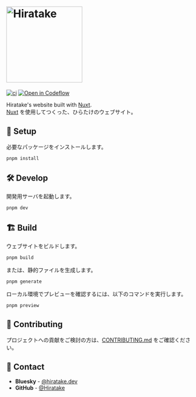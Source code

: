<h1>
  <a href="https://hiratake.dev">
    <picture>
      <source media="(prefers-color-scheme: dark)" srcset="https://github-production-user-asset-6210df.s3.amazonaws.com/23224932/250346490-14357fb1-a0b5-4af7-85b0-1de7eab311bd.svg" sizes="(max-width:200px) 100vw, 200px" />
      <source media="(prefers-color-scheme: light)" srcset="https://github-production-user-asset-6210df.s3.amazonaws.com/23224932/250346471-47f036a3-9b03-49fe-bbea-7d6d8425142b.svg" sizes="(max-width:200px) 100vw, 200px" />
      <img alt="Hiratake" src="https://github-production-user-asset-6210df.s3.amazonaws.com/23224932/250346471-47f036a3-9b03-49fe-bbea-7d6d8425142b.svg" width="200" />
    </picture>
  </a>
</h1>

[![ci](https://github.com/Hiratake/hiratake-web/actions/workflows/ci.yaml/badge.svg)](https://github.com/Hiratake/hiratake-web/actions/workflows/ci.yaml)
[![Open in Codeflow](https://developer.stackblitz.com/img/start_pr_dark_small.svg)](https:///pr.new/Hiratake/hiratake-web)

Hiratake's website built with [Nuxt](https://nuxt.com/).  
[Nuxt](https://nuxt.com/) を使用してつくった、ひらたけのウェブサイト。

## 🚀 Setup

必要なパッケージをインストールします。

```bash
pnpm install
```

## 🛠 Develop

開発用サーバを起動します。

```bash
pnpm dev
```

## 🏗 Build

ウェブサイトをビルドします。

```bash
pnpm build
```

または、静的ファイルを生成します。

```bash
pnpm generate
```

ローカル環境でプレビューを確認するには、以下のコマンドを実行します。

```bash
pnpm preview
```

## 🌟 Contributing

プロジェクトへの貢献をご検討の方は、[CONTRIBUTING.md](.github/CONTRIBUTING.md) をご確認ください。

## 💌 Contact

- **Bluesky** - [@hiratake.dev](https://bsky.app/profile/hiratake.dev)
- **GitHub** - [@Hiratake](https://github.com/Hiratake)
